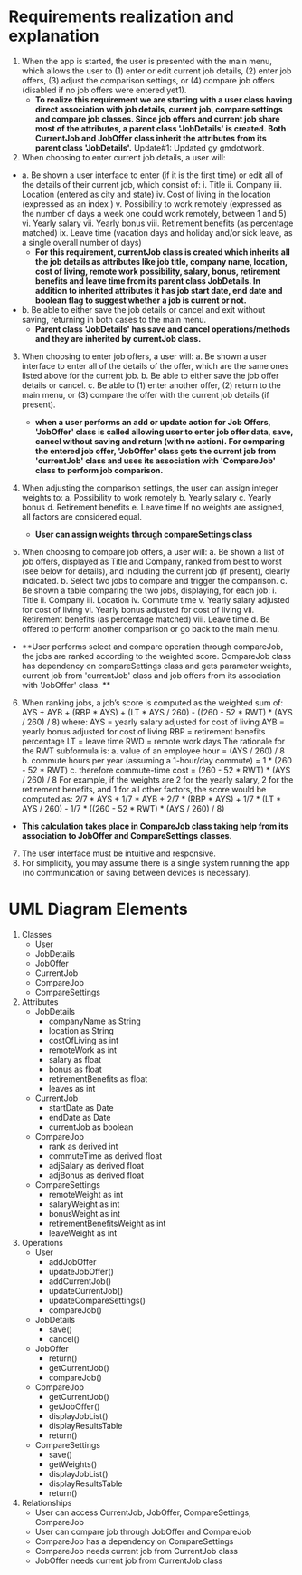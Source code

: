 # Requirements realization and explanation
1. When the app is started, the user is presented with the main menu, which allows the user to (1) enter or edit current job details, (2) enter job offers, (3) adjust the comparison
settings, or (4) compare job offers (disabled if no job offers were entered yet1).
	* **To realize this requirement we are starting with a user class having direct association with job details, current job, compare settings and compare job classes. Since job offers and current job share most of the attributes, a parent class 'JobDetails' is created. Both CurrentJob and JobOffer class inherit the attributes from its parent class 'JobDetails'.**
	Update#1: Updated gy gmdotwork.
2. When choosing to enter current job details, a user will:<br/>
- a. Be shown a user interface to enter (if it is the first time) or edit all of the details of their current job, which consist of:
i. Title
ii. Company
iii. Location (entered as city and state)
iv. Cost of living in the location (expressed as an index )
v. Possibility to work remotely (expressed as the number of days a week one could work remotely, between 1 and 5)
vi. Yearly salary
vii. Yearly bonus
viii. Retirement benefits (as percentage matched)
ix. Leave time (vacation days and holiday and/or sick leave, as a single overall number of days)
	* **For this requirement, currentJob class is created which inherits all the job details as attributes like job title, company name, location, cost of living, remote work possibility, salary, bonus, retirement benefits and leave time from its parent class JobDetails. In addition to inherited attributes it has job start date, end date and boolean flag to suggest whether a job is current or not.**
- b. Be able to either save the job details or cancel and exit without saving, returning in both cases to the main menu.
    *	**Parent class 'JobDetails' has save and cancel operations/methods and they are inherited by currentJob class.**
	
3. When choosing to enter job offers, a user will:
a. Be shown a user interface to enter all of the details of the offer, which are the same ones listed above for the current job.
b. Be able to either save the job offer details or cancel.
c. Be able to (1) enter another offer, (2) return to the main menu, or (3) compare the offer with the current job details (if present).
	* **when a user performs an add or update action for Job Offers, 'JobOffer' class is called allowing user to enter job offer data, save, cancel without saving and return (with no action). For comparing the entered job offer, 'JobOffer' class gets the current job from 'currentJob' class and uses its association with 'CompareJob' class to perform job comparison.**
  
4. When adjusting the comparison settings, the user can assign integer weights to:
a. Possibility to work remotely
b. Yearly salary
c. Yearly bonus
d. Retirement benefits
e. Leave time
If no weights are assigned, all factors are considered equal.
	* **User can assign weights through compareSettings class**
5. When choosing to compare job offers, a user will:
a. Be shown a list of job offers, displayed as Title and Company, ranked from best to worst (see below for details), and including the current job (if present), clearly indicated.
b. Select two jobs to compare and trigger the comparison.
c. Be shown a table comparing the two jobs, displaying, for each job:
i. Title
ii. Company
iii. Location
iv. Commute time
v. Yearly salary adjusted for cost of living
vi. Yearly bonus adjusted for cost of living
vii. Retirement benefits (as percentage matched)
viii. Leave time
d. Be offered to perform another comparison or go back to the main menu.
  * **User performs select and compare operation through compareJob, the jobs are ranked according to the weighted score. CompareJob class has dependency on compareSettings class and gets parameter weights, current job from 'currentJob' class and job offers from its association with 'JobOffer' class.  **

6. When ranking jobs, a job’s score is computed as the weighted sum of:
AYS + AYB + (RBP * AYS) + (LT * AYS / 260) - ((260 - 52 * RWT) * (AYS / 260) / 8)
where:
AYS = yearly salary adjusted for cost of living
AYB = yearly bonus adjusted for cost of living
RBP = retirement benefits percentage
LT = leave time
RWD = remote work days
The rationale for the RWT subformula is:
a. value of an employee hour = (AYS / 260) / 8
b. commute hours per year (assuming a 1-hour/day commute) = 1 * (260 - 52 * RWT)
c. therefore commute-time cost = (260 - 52 * RWT) * (AYS / 260) / 8 
For example, if the weights are 2 for the yearly salary, 2 for the retirement benefits, and 1 for all other factors, the score would be computed as: 2/7 * AYS + 1/7 * AYB + 2/7 * (RBP * AYS) + 1/7 * (LT * AYS / 260) - 1/7 * ((260 - 52 * RWT) * (AYS / 260) / 8)
  * **This calculation takes place in CompareJob class taking help from its association to JobOffer and CompareSettings classes.**
7. The user interface must be intuitive and responsive.
8. For simplicity, you may assume there is a single system running the app (no communication or saving between devices is necessary).

# UML Diagram Elements

1. Classes
	* User
	* JobDetails
	* JobOffer
	* CurrentJob
	* CompareJob
	* CompareSettings
2. Attributes
	* JobDetails
	  * companyName as String
	  * location as String
	  * costOfLiving as int
	  * remoteWork as int
	  * salary as float
	  * bonus as float
	  * retirementBenefits as float
	  * leaves as int
	* CurrentJob
		* startDate as Date
		* endDate as Date
		* currentJob as boolean
	* CompareJob
		* rank as derived int
		* commuteTime as derived float
		* adjSalary as derived float
		* adjBonus as derived float
	* CompareSettings
	  * remoteWeight as int 
	  * salaryWeight as int
	  * bonusWeight as int
	  * retirementBenefitsWeight as int
	  * leaveWeight as int
3. Operations
	* User
		* addJobOffer
		* updateJobOffer()
		* addCurrentJob()
		* updateCurrentJob()
		* updateCompareSettings()
		* compareJob()
	* JobDetails
		* save()
		* cancel()
	* JobOffer
		* return()
		* getCurrentJob()
		* compareJob()
	* CompareJob
	  * getCurrentJob()
	  * getJobOffer()
	  * displayJobList()
	  * displayResultsTable
	  * return()
	* CompareSettings
	  * save()
	  * getWeights()
	  * displayJobList()
	  * displayResultsTable
	  * return()
4. Relationships
	* User can access CurrentJob, JobOffer, CompareSettings, CompareJob
	* User can compare job through JobOffer and CompareJob
	* CompareJob has a dependency on CompareSettings
	* CompareJob needs current job from CurrentJob class
	* JobOffer needs current job from CurrentJob class
